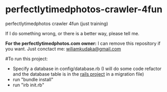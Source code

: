 # perfectlytimedphotos-crawler-4fun
perfectlytimedphotos crawler 4fun (just training)  

If I do something wrong, or there is a better way, please tell me.  

**For the perfectlytimedphotos.com owner:**
I can remove this repository if you want. Just conctact me: wiliamkudaka@gmail.com


#To run this project:
- Specify a database in config/database.rb (I will do some code refactor and the database table is in the [rails project](https://github.com/wkudaka/perfectlytimedphotos-simple-site-4fun) in a migration file)
- run "bundle install"
- run "irb init.rb"